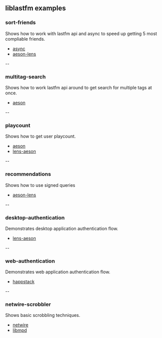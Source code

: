 ## liblastfm examples

### sort-friends
Shows how to work with lastfm api and async to speed up getting 5 most compliable friends.
  * [async][1]
  * [aeson-lens][2]

--

### multitag-search
Shows how to work lastfm api around to get search for multiple tags at once.
  * [aeson][3]

--

### playcount
Shows how to get user playcount.
  * [aeson][3]
  * [lens-aeson][7]

--

### recommendations
Shows how to use signed queries
  * [aeson-lens][2]

--

### desktop-authentication
Demonstrates desktop application authentication flow.
  * [lens-aeson][7]

--

### web-authentication
Demonstrates web application authentication flow.
  * [happstack][4]

--

### netwire-scrobbler
Shows basic scrobbling techniques.
  * [netwire][5]
  * [libmpd][6]

 [1]: http://hackage.haskell.org/package/async
 [2]: http://hackage.haskell.org/package/aeson-lens
 [3]: http://hackage.haskell.org/package/aeson
 [4]: http://happstack.com
 [5]: http://hackage.haskell.org/package/netwire
 [6]: http://hackage.haskell.org/package/libmpd
 [7]: http://hackage.haskell.org/package/lens-aeson
